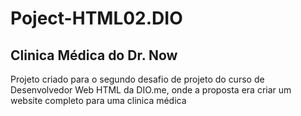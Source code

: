 # Poject-HTML02.DIO
## Clinica Médica do Dr. Now
Projeto criado para o segundo desafio de projeto do curso de Desenvolvedor Web HTML da DIO.me, onde a proposta era criar um website completo para uma clinica médica
